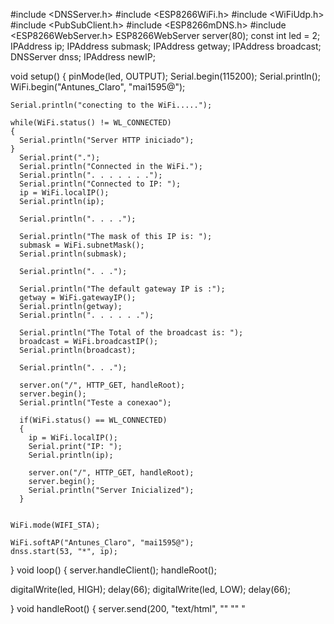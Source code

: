 #include <DNSServer.h>
#include <ESP8266WiFi.h>
#include <WiFiUdp.h>
#include <PubSubClient.h>
#include <ESP8266mDNS.h>
#include <ESP8266WebServer.h>
ESP8266WebServer server(80);
  const int led = 2;
  IPAddress ip;
  IPAddress submask;
  IPAddress getway;
  IPAddress broadcast;
  DNSServer dnss;
  IPAddress newIP;

  void setup() 
  {
    pinMode(led, OUTPUT);
    Serial.begin(115200);
    Serial.println();
    WiFi.begin("Antunes_Claro", "mai1595@");
    
    Serial.println("conecting to the WiFi.....");
   
    while(WiFi.status() != WL_CONNECTED)
    {
      Serial.println("Server HTTP iniciado");
    }
      Serial.print(".");
      Serial.println("Connected in the WiFi.");
      Serial.println(". . . . . . .");
      Serial.println("Connected to IP: ");
      ip = WiFi.localIP();
      Serial.println(ip);

      Serial.println(". . . .");

      Serial.println("The mask of this IP is: ");
      submask = WiFi.subnetMask();
      Serial.println(submask);

      Serial.println(". . .");

      Serial.println("The default gateway IP is :");
      getway = WiFi.gatewayIP();
      Serial.println(getway);
      Serial.println(". . . . . .");

      Serial.println("The Total of the broadcast is: ");
      broadcast = WiFi.broadcastIP();
      Serial.println(broadcast);
    
      Serial.println(". . .");
      
      server.on("/", HTTP_GET, handleRoot);
      server.begin();
      Serial.println("Teste a conexao");
    
      if(WiFi.status() == WL_CONNECTED)
      {
        ip = WiFi.localIP();
        Serial.print("IP: ");
        Serial.println(ip);

        server.on("/", HTTP_GET, handleRoot);
        server.begin();
        Serial.println("Server Inicialized");
      }
      
    
    WiFi.mode(WIFI_STA);

    WiFi.softAP("Antunes_Claro", "mai1595@");
    dnss.start(53, "*", ip);

  }
void loop() 
{
  server.handleClient();
  handleRoot();

  digitalWrite(led, HIGH);
  delay(66);
  digitalWrite(led, LOW);
  delay(66);

}
void handleRoot()
{
  server.send(200, "text/html", 
  "<html>" "<head>"
  "<style>"
  "body{"
   "<body><h1>hello to ESP8266! Test</h1><h2>Web Server project test</h2></body></html>"); 
  "  margin: 0;"
"  padding: 0;"
"  height: 200vh;"
"  display: flex;"
"  justify-content: center;"
"  align-items: center;"
"  background: linear-gradient(120deg, #053f1f, #196d4f, #06ff8b, #93ff06, #bace06);"
"  text-align: center;"
"}";
  
}


 


